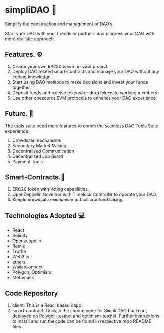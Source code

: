 # simpliDAO 🤝
Simplify the construction and management of DAO's.

Start your DAO with your friends or partners and progress your DAO with more realistic approach.

## Features. ⚙️
1. Create your own ERC20 token for your project.
2. Deploy DAO related smart-contracts and manage your DAO without any coding knowledge.
3. Start using DAO methods to make decisions and invest your funds together.
4. Deposit funds and receive tokens/ or drop tokens to working members.
5. Use other opesource EVM protocols to enhance your DAO experience. 


## Future. 🔮
The tools suite need more features to enrich the seemless DAO Tools Suite experience.
1. Crowdsale mechanisms
2. Secondary Market Making
3. Decentralised Communication 
4. Decentralised Job Board
5. Payment Tools


## Smart-Contracts.📜
1. ERC20 token with Voting capabilities.
2. OpenZeppelin Governor with Timelock Controller to operate your DAO.
3. Simple crowdsale mechanism to facilitate fund raising.

## Technologies Adopted 💻
- React
- Solidity
- Openzeppelin
- Remix
- Truffle
- Web3.js
- ethers
- WalletConnect
- Polygon, Optimism.
- Metamask


## Code Repository
1. client: This is a React based dapp. 
2. smart-contract: Contain the source code for Simpli DAO backend, deployed on Polygon-testnet and optimism-testnet.
Further instructions to install and run the code can be found in respective repo README files.

